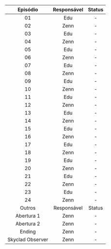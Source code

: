 
| Episódio | Responsável | Status |
|:---:|:---:|:---:
|01|Edu|-|
|02|Zenn|-|
|03|Edu|-|
|04|Zenn|-|
|05|Edu|-|
|06|Zenn|-|
|07|Edu|-|
|08|Zenn|-|
|09|Edu|-|
|10|Zenn|-|
|11|Edu|-|
|12|Zenn|-|
|13|Edu|-|
|14|Zenn|-|
|15|Edu|-|
|16|Zenn|-|
|17|Edu|-|
|18|Zenn|-|
|19|Edu|-|
|20|Zenn|-|
|21|Edu|-|
|22|Zenn|-|
|23|Edu|-|
|24|Zenn|-|
|Outros|Responsável|Status|
|Abertura 1|Zenn|-|
|Abertura 2|Zenn|-|
|Ending|Zenn|-|
|Skyclad Observer|Zenn|-|
